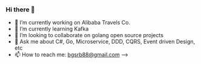 ### Hi there 👋

- 🔭 I’m currently working on Alibaba Travels Co.
- 🌱 I’m currently learning Kafka
- 👯 I’m looking to collaborate on golang open source projects 
- 💬 Ask me about C#, Go, Microservice, DDD, CQRS,
 Event driven Design, etc
- 📫 How to reach me: bgsrb88@gmail.com
-->
